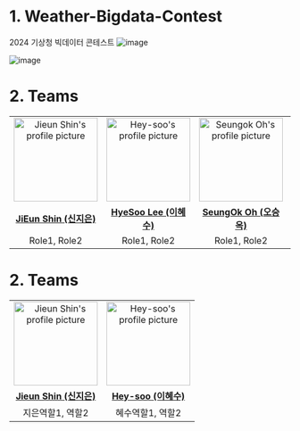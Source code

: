 # 1. Weather-Bigdata-Contest
2024 기상청 빅데이터 콘테스트
![image](https://github.com/SeungOkOH/Weather-Bigdata-Contest/assets/152361965/97e2ef5a-9aff-4918-a4c7-c73e2a9bb0e8)

![image](https://github.com/SeungOkOH/Weather-Bigdata-Contest/assets/152361965/ee8f980f-c687-41ef-806f-eff3f4028e01)




# 2. Teams
<table style="text-align:center">
    <tr height="140px">
      <td>
         <a href="https://github.com/wldms25">
            <img src="https://avatars.githubusercontent.com/u/147844220?v=4" width="150" height="150" alt="Jieun Shin's profile picture"/>
         </a>
      </td>
      <td>
         <a href="https://github.com/Hey-soo">
            <img src="https://avatars.githubusercontent.com/u/168507222?v=4" width="150" height="150" alt="Hey-soo's profile picture"/>
         </a>
      </td>
      <td>
         <a href="https://github.com/SeungOkOH">
            <img src="https://github.com/SeungOkOH.png" width="150" height="150" alt="Seungok Oh's profile picture"/>
         </a>
      </td>
      <td>
         <a href="https://github.com/JeongwooCheon">
            <img src="https://avatars.githubusercontent.com/u/168607427?v=4" width="150" height="150" alt="Jeongwoo Cheon's profile picture"/>
         </a>
      </td>
   </tr>
   <tr>
       <td><a href="#"><b>JiEun Shin (신지은)</b></a></td>
       <td><a href="https://github.com/Hey-soo"><b>HyeSoo Lee (이혜수)</b></a></td>
       <td><a href="https://github.com/SeungOkOH"><b>SeungOk Oh (오승옥)</b></a></td>
       <td><a href="https://github.com/JeongwooCheon"><b>JeongWoo Cheon (천정우)</b></a></td>
   </tr>
   <tr>
       <td>Role1, Role2</td>
       <td>Role1, Role2</td>
       <td>Role1, Role2</td>
       <td>Role1, Role2</td>
   </tr>
</table>








# 2. Teams
<table style="text-align:center">
    <tr height="140px">
      <td>
         <a href="https://github.com/wldms25">
            <img src="https://avatars.githubusercontent.com/u/147844220?v=4" width="150" height="150" alt="Jieun Shin's profile picture"/>
         </a>
      </td>
      <td>
         <a href="https://github.com/Hey-soo">
            <img src="https://avatars.githubusercontent.com/u/168507222?v=4" width="150" height="150" alt="Hey-soo's profile picture"/>
         </a>
      </td>
   </tr>
   <tr>
       <td><a href="#"><b>Jieun Shin (신지은)</b></a></td>
       <td><a href="https://github.com/Hey-soo"><b>Hey-soo (이혜수)</b></a></td>
   </tr>
   <tr>
       <td>지은역할1, 역할2</td>
       <td>혜수역할1, 역할2</td>
   </tr>
</table>
